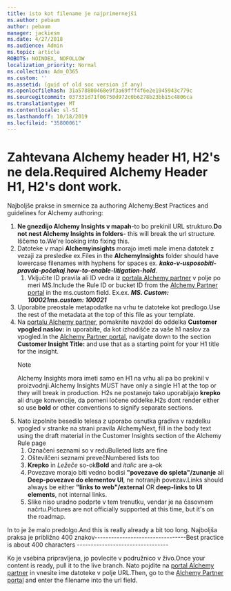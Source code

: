 ```yaml
---
title: isto kot filename je najprimernejši
ms.author: pebaum
author: pebaum
manager: jackiesm
ms.date: 4/27/2018
ms.audience: Admin
ms.topic: article
ROBOTS: NOINDEX, NOFOLLOW
localization_priority: Normal
ms.collection: Adm_O365
ms.custom: ''
ms.assetid: (guid of old soc version if any)
ms.openlocfilehash: 31a578800468e9f3a69fff4f6e2e1945943c779c
ms.sourcegitcommit: 037331d71f06750d972c0b6278b23bb15c4806ca
ms.translationtype: MT
ms.contentlocale: sl-SI
ms.lasthandoff: 10/18/2019
ms.locfileid: "35800061"
---
```

# <a name="required-alchemy-header-h1-h2s-dont-work"></a><span data-ttu-id="6c8f5-102">Zahtevana Alchemy header H1, H2's ne dela.</span><span class="sxs-lookup"><span data-stu-id="6c8f5-102">Required Alchemy Header H1, H2's dont work.</span></span>
<span data-ttu-id="6c8f5-103">Najboljše prakse in smernice za authoring Alchemy:</span><span class="sxs-lookup"><span data-stu-id="6c8f5-103">Best Practices and guidelines for Alchemy authoring:</span></span>

1. <span data-ttu-id="6c8f5-104">**Ne gnezdijo Alchemy Insights v mapah**-to bo prekinil URL strukturo.</span><span class="sxs-lookup"><span data-stu-id="6c8f5-104">**Do not nest Alchemy Insights in folders**- this will break the url structure.</span></span> <span data-ttu-id="6c8f5-105">Iščemo to.</span><span class="sxs-lookup"><span data-stu-id="6c8f5-105">We're looking into fixing this.</span></span>
1. <span data-ttu-id="6c8f5-106">Datoteke v mapi **Alchemyinsights** morajo imeti male imena datotek z vezaji za presledke ex.</span><span class="sxs-lookup"><span data-stu-id="6c8f5-106">Files in the **AlchemyInsights** folder should have lowercase filenames with hyphens for spaces ex.</span></span> <span data-ttu-id="6c8f5-107">***kako-v-usposobiti-pravda-počakaj***.</span><span class="sxs-lookup"><span data-stu-id="6c8f5-107">***how-to-enable-litigation-hold***.</span></span>
    1. <span data-ttu-id="6c8f5-108">Vključite ID pravila ali ID vedra iz [portala Alchemy partner](https://alchemyportal.azurewebsites.net) v polje po meri MS.</span><span class="sxs-lookup"><span data-stu-id="6c8f5-108">Include the Rule ID or bucket ID from the [Alchemy Partner portal](https://alchemyportal.azurewebsites.net) in the ms.custom field.</span></span> <span data-ttu-id="6c8f5-109">Ex.</span><span class="sxs-lookup"><span data-stu-id="6c8f5-109">ex.</span></span> <span data-ttu-id="6c8f5-110">***MS. Custom: 100021***</span><span class="sxs-lookup"><span data-stu-id="6c8f5-110">***ms.custom: 100021***</span></span>
1. <span data-ttu-id="6c8f5-111">Uporabite preostale metapodatke na vrhu te datoteke kot predlogo.</span><span class="sxs-lookup"><span data-stu-id="6c8f5-111">Use the rest of the metadata at the top of this file as your template.</span></span>
1. <span data-ttu-id="6c8f5-112">Na [portalu Alchemy partner](https://alchemyportal.azurewebsites.net), pomaknite navzdol do oddelka **Customer vpogled naslov:** in uporabite, da kot izhodišče za vaše h1 naslov za vpogled.</span><span class="sxs-lookup"><span data-stu-id="6c8f5-112">In the [Alchemy Partner portal](https://alchemyportal.azurewebsites.net), navigate down to the section **Customer Insight Title:** and use that as a starting point for your H1 title for the insight.</span></span> 
    > [!NOTE]
    > <span data-ttu-id="6c8f5-113">Alchemy Insights mora imeti samo en H1 na vrhu ali pa bo prekinil v proizvodnji.</span><span class="sxs-lookup"><span data-stu-id="6c8f5-113">Alchemy Insights MUST have only a single H1 at the top or they will break in production.</span></span> <span data-ttu-id="6c8f5-114">H2s ne postanejo tako uporabljajo **krepko** ali druge konvencije, da pomeni ločene oddelke.</span><span class="sxs-lookup"><span data-stu-id="6c8f5-114">H2s dont render either so use **bold** or other conventions to signify separate sections.</span></span>
1. <span data-ttu-id="6c8f5-115">Nato izpolnite besedilo telesa z uporabo osnutka gradiva v razdelku vpogled v stranke na strani pravila Alchemy</span><span class="sxs-lookup"><span data-stu-id="6c8f5-115">Next, fill in the body text using the draft material in the Customer Insights section of the Alchemy Rule page</span></span>
    1. <span data-ttu-id="6c8f5-116">Označeni seznami so v redu</span><span class="sxs-lookup"><span data-stu-id="6c8f5-116">Bulleted lists are fine</span></span>
    1. <span data-ttu-id="6c8f5-117">Oštevilčeni seznami preveč</span><span class="sxs-lookup"><span data-stu-id="6c8f5-117">Numbered lists too</span></span>
    1. <span data-ttu-id="6c8f5-118">**Krepko** in *Ležeče* so-ok</span><span class="sxs-lookup"><span data-stu-id="6c8f5-118">**Bold** and *italic* are a-ok</span></span>
    1. <span data-ttu-id="6c8f5-119">Povezave morajo biti vedno bodisi **"povezave do spleta"/zunanje** ali **Deep-povezave do elementov UI**, ne notranjih povezav.</span><span class="sxs-lookup"><span data-stu-id="6c8f5-119">Links should always be either **"links to web"/external** OR **deep-links to UI elements**, not internal links.</span></span>
    1. <span data-ttu-id="6c8f5-120">Slike niso uradno podprte v tem trenutku, vendar je na časovnem načrtu.</span><span class="sxs-lookup"><span data-stu-id="6c8f5-120">Pictures are not officially supported at this time, but it's on the roadmap.</span></span>

<span data-ttu-id="6c8f5-121">In to je že malo predolgo.</span><span class="sxs-lookup"><span data-stu-id="6c8f5-121">And this is really already a bit too long.</span></span> <span data-ttu-id="6c8f5-122">Najboljša praksa je približno 400 znakov---------------------------------</span><span class="sxs-lookup"><span data-stu-id="6c8f5-122">Best practice is about 400 characters ---------------------------------</span></span>

<span data-ttu-id="6c8f5-123">Ko je vsebina pripravljena, jo povlecite v podružnico v živo.</span><span class="sxs-lookup"><span data-stu-id="6c8f5-123">Once your content is ready, pull it to the live branch.</span></span> <span data-ttu-id="6c8f5-124">Nato pojdite na [portal Alchemy partner](https://alchemyportal.azurewebsites.net) in vnesite ime datoteke v polje URL.</span><span class="sxs-lookup"><span data-stu-id="6c8f5-124">Then, go to the [Alchemy Partner portal](https://alchemyportal.azurewebsites.net) and enter the filename into the url field.</span></span> 